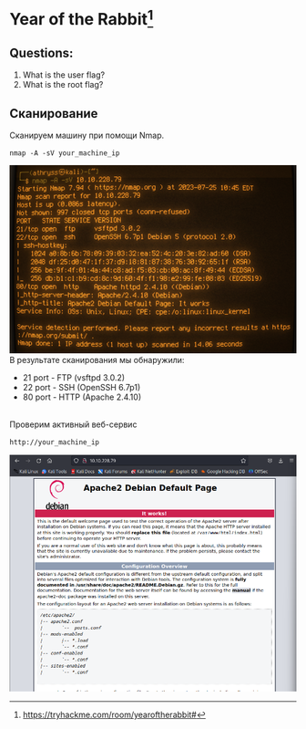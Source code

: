 # Year of the Rabbit[^1]
## Questions:
1. What is the user flag? <br />
1. What is the root flag? <br />
## Сканирование
Сканируем машину при помощи Nmap. <br />
```console
nmap -A -sV your_machine_ip
```
![nmap_scan](screenshots/1.png)
<br />
В результате сканирования мы обнаружили: 
- 21 port - FTP (vsftpd 3.0.2)
- 22 port - SSH (OpenSSH 6.7p1)
- 80 port - HTTP (Apache 2.4.10)
<br />
Проверим активный веб-сервис

```sh
http://your_machine_ip
```

![nmap_scan](screenshots/3.png)

[^1]:https://tryhackme.com/room/yearoftherabbit#
